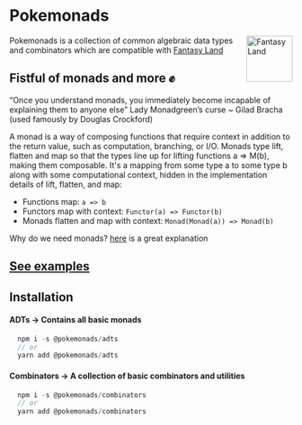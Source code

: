 # Pokemonads

[<img src="https://raw.github.com/fantasyland/fantasy-land/master/logo.png" align="right" width="82" height="82" alt="Fantasy Land" />](https://github.com/fantasyland/fantasy-land/)

Pokemonads is a collection of common algebraic data types and combinators which are compatible with [Fantasy Land](https://github.com/fantasyland/fantasy-land/)

## Fistful of monads and more ✊

“Once you understand monads, you immediately become incapable of explaining them to anyone else” Lady Monadgreen’s curse ~ Gilad Bracha (used famously by Douglas Crockford)

A monad is a way of composing functions that require context in addition to the return value, such as computation, branching, or I/O. Monads type lift, flatten and map so that the types line up for lifting functions a => M(b), making them composable. It's a mapping from some type a to some type b along with some computational context, hidden in the implementation details of lift, flatten, and map:

- Functions map: `a => b`
- Functors map with context: `Functor(a) => Functor(b)`
- Monads flatten and map with context: `Monad(Monad(a)) => Monad(b)`

Why do we need monads? [here](https://stackoverflow.com/questions/28139259/why-do-we-need-monads) is a great explanation

## [See examples](https://github.com/kanitsharma/pokemonads/blob/master/packages/adts/readme.md)

## Installation

#### ADTs -> Contains all basic monads

```javascript
  npm i -s @pokemonads/adts
  // or
  yarn add @pokemonads/adts
```

#### Combinators -> A collection of basic combinators and utilities

```javascript
  npm i -s @pokemonads/combinators
  // or
  yarn add @pokemonads/combinators
```
